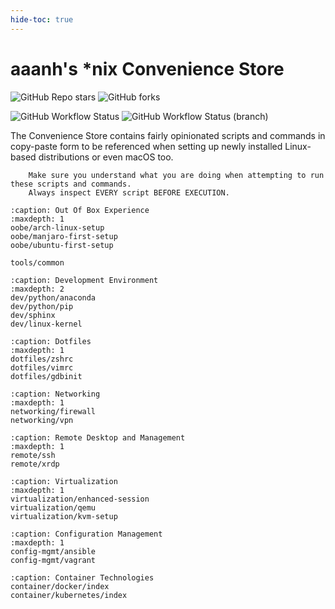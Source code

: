 ```yaml
---
hide-toc: true
---
```


# aaanh's \*nix Convenience Store

![GitHub Repo stars](https://img.shields.io/github/stars/aaanh/linux-docs?label=Star%20it%20on%20GitHub&style=social) ![GitHub forks](https://img.shields.io/github/forks/aaanh/linux-docs?style=social)

![GitHub Workflow Status](https://img.shields.io/github/workflow/status/aaanh/linux-docs/CI?style=for-the-badge&label=Developement) ![GitHub Workflow Status (branch)](https://img.shields.io/github/workflow/status/aaanh/linux-docs/CI/prod?label=Production&style=for-the-badge)

The Convenience Store contains fairly opinionated scripts and commands in copy-paste form to be referenced when setting up newly installed Linux-based distributions or even macOS too.

```{warning}
    Make sure you understand what you are doing when attempting to run these scripts and commands.
    Always inspect EVERY script BEFORE EXECUTION.
```

```{toctree}
:caption: Out Of Box Experience
:maxdepth: 1
oobe/arch-linux-setup
oobe/manjaro-first-setup
oobe/ubuntu-first-setup
```

```{toctree}
tools/common
```

```{toctree}
:caption: Development Environment
:maxdepth: 2
dev/python/anaconda
dev/python/pip
dev/sphinx
dev/linux-kernel
```

```{toctree}
:caption: Dotfiles
:maxdepth: 1
dotfiles/zshrc
dotfiles/vimrc
dotfiles/gdbinit
```

```{toctree}
:caption: Networking
:maxdepth: 1
networking/firewall
networking/vpn
```

```{toctree}
:caption: Remote Desktop and Management
:maxdepth: 1
remote/ssh
remote/xrdp
```

```{toctree}
:caption: Virtualization
:maxdepth: 1
virtualization/enhanced-session
virtualization/qemu
virtualization/kvm-setup
```

```{toctree}
:caption: Configuration Management
:maxdepth: 1
config-mgmt/ansible
config-mgmt/vagrant
```

```{toctree}
:caption: Container Technologies
container/docker/index
container/kubernetes/index
```
